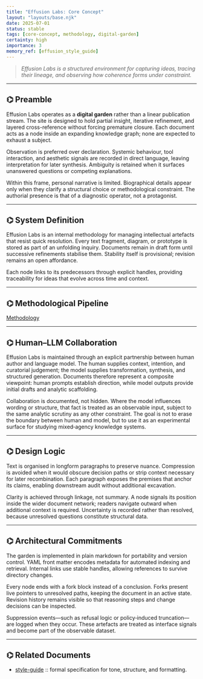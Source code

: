 ```yaml
---
title: "Effusion Labs: Core Concept"
layout: "layouts/base.njk"
date: 2025-07-01
status: stable
tags: [core-concept, methodology, digital-garden]
certainty: high
importance: 3
memory_ref: [effusion_style_guide]
---
```


> *Effusion Labs is a structured environment for capturing ideas, tracing their lineage, and observing how coherence forms under constraint.*

---

## ⌬ Preamble

Effusion Labs operates as a **digital garden** rather than a linear publication stream. The site is designed to hold partial insight, iterative refinement, and layered cross-reference without forcing premature closure. Each document acts as a node inside an expanding knowledge graph; none are expected to exhaust a subject.

Observation is preferred over declaration. Systemic behaviour, tool interaction, and aesthetic signals are recorded in direct language, leaving interpretation for later synthesis. Ambiguity is retained when it surfaces unanswered questions or competing explanations.

Within this frame, personal narrative is limited. Biographical details appear only when they clarify a structural choice or methodological constraint. The authorial presence is that of a diagnostic operator, not a protagonist.

---

## ⌬ System Definition

Effusion Labs is an internal methodology for managing intellectual artefacts that resist quick resolution. Every text fragment, diagram, or prototype is stored as part of an unfolding inquiry. Documents remain in draft form until successive refinements stabilise them. Stability itself is provisional; revision remains an open affordance.

Each node links to its predecessors through explicit handles, providing traceability for ideas that evolve across time and context.

---

## ⌬ Methodological Pipeline

[Methodology](/meta/methodology/)

---

## ⌬ Human–LLM Collaboration

Effusion Labs is maintained through an explicit partnership between human author and language model. The human supplies context, intention, and curatorial judgement; the model supplies transformation, synthesis, and structured generation. Documents therefore represent a composite viewpoint: human prompts establish direction, while model outputs provide initial drafts and analytic scaffolding.

Collaboration is documented, not hidden. Where the model influences wording or structure, that fact is treated as an observable input, subject to the same analytic scrutiny as any other constraint. The goal is not to erase the boundary between human and model, but to use it as an experimental surface for studying mixed‑agency knowledge systems.

---

## ⌬ Design Logic

Text is organised in longform paragraphs to preserve nuance. Compression is avoided when it would obscure decision paths or strip context necessary for later recombination. Each paragraph exposes the premises that anchor its claims, enabling downstream audit without additional excavation.

Clarity is achieved through linkage, not summary. A node signals its position inside the wider document network; readers navigate outward when additional context is required. Uncertainty is recorded rather than resolved, because unresolved questions constitute structural data.

---

## ⌬ Architectural Commitments

The garden is implemented in plain markdown for portability and version control. YAML front matter encodes metadata for automated indexing and retrieval. Internal links use stable handles, allowing references to survive directory changes.

Every node ends with a fork block instead of a conclusion. Forks present live pointers to unresolved paths, keeping the document in an active state. Revision history remains visible so that reasoning steps and change decisions can be inspected.

Suppression events—such as refusal logic or policy‑induced truncation—are logged when they occur. These artefacts are treated as interface signals and become part of the observable dataset.

---

## ⌬ Related Documents

- [style-guide](/meta/style-guide/) :: formal specification for tone, structure, and formatting.
